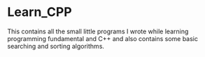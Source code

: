 # Learn_CPP
This contains all the small little programs I wrote while learning programming fundamental and C++ and also contains some basic searching and sorting algorithms.
